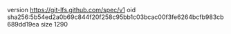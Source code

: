 version https://git-lfs.github.com/spec/v1
oid sha256:5b54ed2a0b69c844f20f258c95bb1c03bcac00f3fe6264bcfb983cb689dd19ea
size 1290
